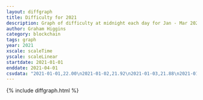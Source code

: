 ```yaml
---
layout: diffgraph
title: Difficulty for 2021
description: Graph of difficulty at midnight each day for Jan - Mar 2021
author: Graham Higgins
category: blockchain
tags: graph
year: 2021
xscale: scaleTime
yscale: scaleLinear
startdate: 2021-01-01
enddate: 2021-04-01
csvdata: "2021-01-01,22.00\n2021-01-02,21.92\n2021-01-03,21.88\n2021-01-04,21.90\n2021-01-05,22.23\n2021-01-06,22.14\n2021-01-07,22.23\n2021-01-08,21.97\n2021-01-09,22.15\n2021-01-10,22.16\n2021-01-11,22.07\n2021-01-12,22.23\n2021-01-13,22.18\n2021-01-14,21.96\n2021-01-15,22.23\n2021-01-16,22.24\n2021-01-17,22.09\n2021-01-18,22.13\n2021-01-19,22.15\n2021-01-20,22.11\n2021-01-21,22.11\n2021-01-22,22.01\n2021-01-23,21.76\n2021-01-24,21.81\n2021-01-25,22.03\n2021-01-26,21.92\n2021-01-27,21.99\n2021-01-28,21.96\n2021-01-29,21.96\n2021-01-30,22.04\n2021-01-31,22.02\n2021-02-01,22.11\n2021-02-02,21.95\n2021-02-03,21.98\n2021-02-04,21.97\n2021-02-05,22.06\n2021-02-06,22.05\n2021-02-07,22.13\n2021-02-08,22.08\n2021-02-09,22.10\n2021-02-10,22.13\n2021-02-11,22.10\n2021-02-12,22.05\n2021-02-13,22.04\n2021-02-14,22.06\n2021-02-15,22.08\n2021-02-16,21.97\n2021-02-17,22.02\n2021-02-18,22.10\n2021-02-19,22.02\n2021-02-20,21.85\n2021-02-21,21.84\n2021-02-22,21.96\n2021-02-23,21.93\n2021-02-24,21.97\n2021-02-25,22.02\n2021-02-26,22.07\n2021-02-27,22.18\n2021-02-28,22.32\n2021-03-01,22.17\n2021-03-02,22.17\n2021-03-03,22.28\n2021-03-04,22.22\n2021-03-05,22.30\n2021-03-06,22.28\n2021-03-07,22.28\n2021-03-08,22.24\n2021-03-09,22.36\n2021-03-10,22.36\n2021-03-11,22.30\n2021-03-12,22.18\n2021-03-13,22.26\n2021-03-14,22.24\n2021-03-15,22.23"
---
```


{% include diffgraph.html %}

